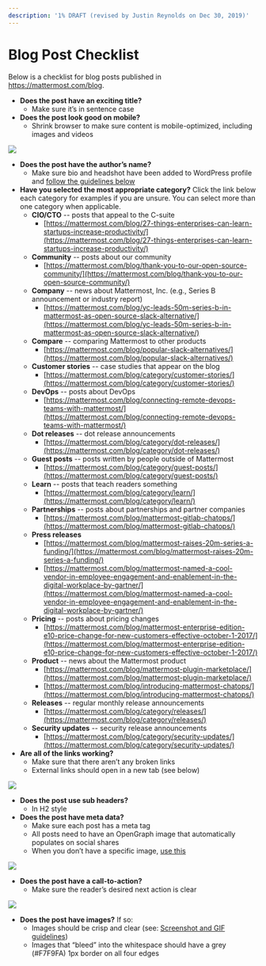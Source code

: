 ```yaml
---
description: '1% DRAFT (revised by Justin Reynolds on Dec 30, 2019)'
---
```


# Blog Post Checklist

Below is a checklist for blog posts published in https://mattermost.com/blog.

* **Does the post have an exciting title?**
  * Make sure it’s in sentence case
* **Does the post look good on mobile?**
  * Shrink browser to make sure content is mobile-optimized, including images and videos

![](https://lh3.googleusercontent.com/WIELsHJPuq0gOQuuNDgv-JxtuIp1ek0W7n42ECDdIK7sr2xxPRTDPfgRuVAQAU6Jh-lT9VA-19r_qJJAisffbhAM0UdpV85vZEMKCk357uoOwl7ue5lfP6iYjHjcdEtSQ4x0lINo)

* **Does the post have the author’s name?**
  * Make sure bio and headshot have been added to WordPress profile and [follow the guidelines below](https://handbook.mattermost.com/operations/messaging-and-math/checklists-for-m-and-m/bio-checklist)
* **Have you selected the most appropriate category?** Click the link below each category for examples if you are unsure. You can select more than one category when applicable.
  * **CIO/CTO** -- posts that appeal to the C-suite
    * [https://mattermost.com/blog/27-things-enterprises-can-learn-startups-increase-productivity/](https://mattermost.com/blog/27-things-enterprises-can-learn-startups-increase-productivity/)
  * **Community** -- posts about our community
    * [https://mattermost.com/blog/thank-you-to-our-open-source-community/](https://mattermost.com/blog/thank-you-to-our-open-source-community/)
  * **Company** -- news about Mattermost, Inc. \(e.g., Series B announcement or industry report\)
    * [https://mattermost.com/blog/yc-leads-50m-series-b-in-mattermost-as-open-source-slack-alternative/](https://mattermost.com/blog/yc-leads-50m-series-b-in-mattermost-as-open-source-slack-alternative/)
  * **Compare** -- comparing Mattermost to other products
    * [https://mattermost.com/blog/popular-slack-alternatives/](https://mattermost.com/blog/popular-slack-alternatives/)
  * **Customer stories** -- case studies that appear on the blog
    * [https://mattermost.com/blog/category/customer-stories/](https://mattermost.com/blog/category/customer-stories/)
  * **DevOps** -- posts about DevOps
    * [https://mattermost.com/blog/connecting-remote-devops-teams-with-mattermost/](https://mattermost.com/blog/connecting-remote-devops-teams-with-mattermost/)
  * **Dot releases** -- dot release announcements
    * [https://mattermost.com/blog/category/dot-releases/](https://mattermost.com/blog/category/dot-releases/)
  * **Guest posts** -- posts written by people outside of Mattermost
    * [https://mattermost.com/blog/category/guest-posts/](https://mattermost.com/blog/category/guest-posts/)
  * **Learn** -- posts that teach readers something
    * [https://mattermost.com/blog/category/learn/](https://mattermost.com/blog/category/learn/)
  * **Partnerships** -- posts about partnerships and partner companies
    * [https://mattermost.com/blog/mattermost-gitlab-chatops/](https://mattermost.com/blog/mattermost-gitlab-chatops/)
  * **Press releases**
    * [https://mattermost.com/blog/mattermost-raises-20m-series-a-funding/](https://mattermost.com/blog/mattermost-raises-20m-series-a-funding/)
    * [https://mattermost.com/blog/mattermost-named-a-cool-vendor-in-employee-engagement-and-enablement-in-the-digital-workplace-by-gartner/](https://mattermost.com/blog/mattermost-named-a-cool-vendor-in-employee-engagement-and-enablement-in-the-digital-workplace-by-gartner/)
  * **Pricing** -- posts about pricing changes
    * [https://mattermost.com/blog/mattermost-enterprise-edition-e10-price-change-for-new-customers-effective-october-1-2017/](https://mattermost.com/blog/mattermost-enterprise-edition-e10-price-change-for-new-customers-effective-october-1-2017/)
  * **Product** -- news about the Mattermost product
    * [https://mattermost.com/blog/mattermost-plugin-marketplace/](https://mattermost.com/blog/mattermost-plugin-marketplace/)
    * [https://mattermost.com/blog/introducing-mattermost-chatops/](https://mattermost.com/blog/introducing-mattermost-chatops/)
  * **Releases** -- regular monthly release announcements
    * [https://mattermost.com/blog/category/releases/](https://mattermost.com/blog/category/releases/)
  * **Security updates** -- security release announcements
    * [https://mattermost.com/blog/category/security-updates/](https://mattermost.com/blog/category/security-updates/)
* **Are all of the links working?**
  * Make sure that there aren’t any broken links
  * External links should open in a new tab \(see below\)

![](https://lh3.googleusercontent.com/n_EAEjsAGHio9eY9pSAD6fIGBj6UOS4KJKoxswsA_Hv8VfJ4vKC-kD6csaYvEMT1W61LqxCttx70z0gC7WARidhvz2vT6Rs-aICE5HfxlxH6scr-HDZz19aufB7ENEm-s83poa3N)

* **Does the post use sub headers?**
  * In H2 style
* **Does the post have meta data?**
  * Make sure each post has a meta tag
  * All posts need to have an OpenGraph image that automatically populates on social shares
  * When you don’t have a specific image, [use this](https://mattermost.com/wp-content/uploads/2019/12/MM.png)

![](https://lh3.googleusercontent.com/3jq9w3jsd6fnqLBV3ja6i2xy44c5JJKNTiWwLkKNa3BmUB7j66ucfUKkZn60hYVuhaagD4hpeUznh7LIdPVjTG16SsfAL2cMfQdWyC9wUBkXKS5qOwluV5tlkZeGtTVUFZGoCeHC)

* **Does the post have a call-to-action?**
  * Make sure the reader’s desired next action is clear 

![](https://lh3.googleusercontent.com/kZj5mfRAnV7PsopwRN7MrBkYjaM-zo8QTv0UtsKichuTDUyCXz6br0l1rm6aR3i8obtDZ_fm40mVg0rKhqZwFQNOXT9trFUJTZJMqD1R7OhPPLBFbRcfD4gLrXBf4U4xg2Ivrwp5)

* **Does the post have images?** If so:
  * Images should be crisp and clear \(see: [Screenshot and GIF guidelines](https://handbook.mattermost.com/operations/messaging-and-math/how-to-guides-for-m-and-m/how-to-create-screenshots-and-gifs)\)
  * Images that “bleed” into the whitespace should have a grey \(\#F7F9FA\) 1px border on all four edges



